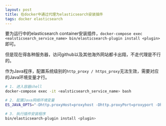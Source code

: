 ```yaml
---
layout: post
title: 在docker中通过代理为elasticsearch安装插件
tags: docker elasticsearch
---
```


要为运行中的elasticsearch container安装插件，`docker-compose exec <ealsticsearch_service_name> bin/elasticsearch-plugin install <plugin>`即可。

但是现在得各种服务器，访问github以及其他海外网站都卡出翔，不走代理是不行的。

作为Java程序，配置系统级别的`http_proxy / https_proxy`无法生效，需要对应的Java环境变量才行。


```bash
# 1. 进入容器shell
docker-compose exec -it <ealsticsearch_service_name> bash

# 2. 配置Java网络环境变量
ES_JAVA_OPTS="-Dhttp.proxyHost=proxyhost -Dhttp.proxyPort=proxyport -Dhttps.proxyHost=proxyhost -Dhttps.proxyPort=proxyport"

# 3. 执行插件安装程序
bin/elasticsearch-plugin install <plugin>
```

